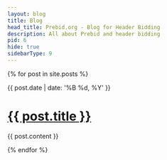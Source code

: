 ```yaml
---
layout: blog
title: Blog
head_title: Prebid.org - Blog for Header Bidding
description: All about Prebid and header bidding
pid: 6
hide: true
sidebarType: 9
---
```


{% for post in site.posts %}

<div class="row">
  <div class="col-md-3">
    <div class="blog-date">
		{{ post.date | date: '%B %d, %Y' }}
	</div>
  </div>
  <div class="col-md-9" role="main">
    <div class="bs-docs-section">
      <h1>
        <a href="{{ post.url }}">{{ post.title }}</a>
      </h1>
	  {{ post.content }}
	</div>
  </div>
</div>

{% endfor %}
